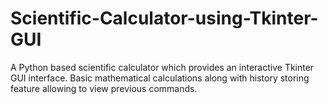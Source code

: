 # Scientific-Calculator-using-Tkinter-GUI
A Python based scientific calculator which provides an interactive Tkinter GUI interface.
Basic mathematical calculations along with history storing feature allowing to view previous commands.
